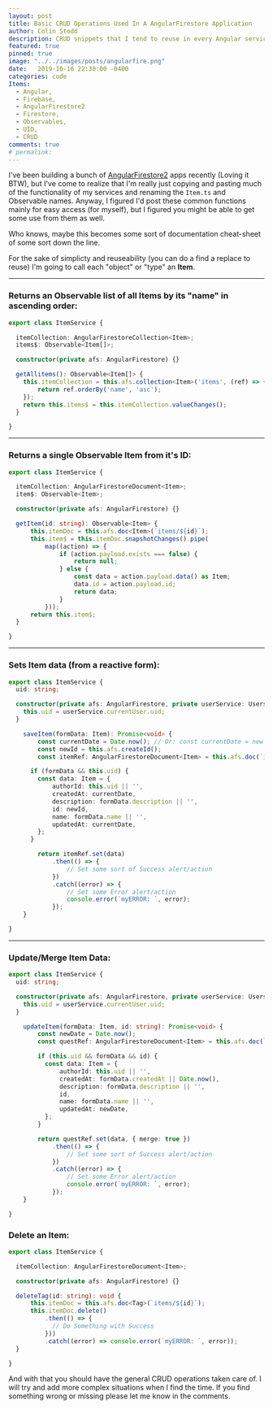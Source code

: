 ```yaml
---
layout: post
title: Basic CRUD Operations Used In A AngularFirestore Application
author: Colin Stodd
description: CRUD snippets that I tend to reuse in every Angular service
featured: true
pinned: true
image: "../../images/posts/angularfire.png"
date:   2019-10-16 22:30:00 -0400
categories: code
Items:
  - Angular,
  - Firebase,
  - AngularFirestore2
  - Firestore,
  - Observables,
  - UID,
  - CRUD
comments: true
# permalink:
---
```


I've been building a bunch of <a href="https://github.com/angular/angularfire2" target="_blank" rel="noopener">AngularFirestore2</a> apps recently (Loving it BTW), but I've come to realize that I'm really just copying and pasting much of the functionality of my services and renaming the `Item.ts` and Observable names. Anyway, I figured I'd post these common functions mainly for easy access (for myself), but I figured you might be able to get some use from them as well.

Who knows, maybe this becomes some sort of documentation cheat-sheet of some sort down the line.

For the sake of simplicty and reuseability (you can do a find a replace to reuse) I'm going to call each "object" or "type" an **Item**.

---

### Returns an Observable list of all Items by its "name" in ascending order:

```typescript
export class ItemService {

  itemCollection: AngularFirestoreCollection<Item>;
  items$: Observable<Item[]>;

  constructor(private afs: AngularFirestore) {}

  getAllitems(): Observable<Item[]> {
    this.itemCollection = this.afs.collection<Item>('items', (ref) => {
        return ref.orderBy('name', 'asc');
    });
    return this.items$ = this.itemCollection.valueChanges();
  }

}
```

---

### Returns a single Observable Item from it's ID:

```typescript
export class ItemService {

  itemCollection: AngularFirestoreDocument<Item>;
  item$: Observable<Item>;

  constructor(private afs: AngularFirestore) {}

  getItem(id: string): Observable<Item> {
      this.itemDoc = this.afs.doc<Item>(`items/${id}`);
      this.item$ = this.itemDoc.snapshotChanges().pipe(
          map((action) => {
              if (action.payload.exists === false) {
                  return null;
              } else {
                  const data = action.payload.data() as Item;
                  data.id = action.payload.id;
                  return data;
              }
          }));
      return this.item$;
  }

}
```

---

### Sets Item data (from a reactive form):

```typescript
export class ItemService {
  uid: string;

  constructor(private afs: AngularFirestore, private userService: UsersService) {
    this.uid = userService.currentUser.uid;
  }

    saveItem(formData: Item): Promise<void> {
        const currentDate = Date.now(); // Or: const currentDate = new Date(); If you want a Timestamp.
        const newId = this.afs.createId();
        const itemRef: AngularFirestoreDocument<Item> = this.afs.doc(`items/${newId}`);

      if (formData && this.uid) {
        const data: Item = {
            authorId: this.uid || '',
            createdAt: currentDate,
            description: formData.description || '',
            id: newId,
            name: formData.name || '',
            updatedAt: currentDate,
        };
      }

        return itemRef.set(data)
            .then(() => {
                // Set some sort of Success alert/action
            })
            .catch((error) => {
                // Set some Error alert/action
                console.error(`myERROR: `, error);
            });
    }

}
```

---

### Update/Merge Item Data:

```typescript
export class ItemService {
  uid: string;

  constructor(private afs: AngularFirestore, private userService: UsersService) {
    this.uid = userService.currentUser.uid;
  }

    updateItem(formData: Item, id: string): Promise<void> {
        const newDate = Date.now();
        const questRef: AngularFirestoreDocument<Item> = this.afs.doc(`item/${id}`);

        if (this.uid && formData && id) {
          const data: Item = {
              authorId: this.uid || '',
              createdAt: formData.createdAt || Date.now(),
              description: formData.description || '',
              id,
              name: formData.name || '',
              updatedAt: newDate,
          };
        }

        return questRef.set(data, { merge: true })
            .then(() => {
                // Set some sort of Success alert/action
            })
            .catch((error) => {
                // Set some Error alert/action
                console.error(`myERROR: `, error);
            });
    }

}
```

### Delete an Item:

```typescript
export class ItemService {

  itemCollection: AngularFirestoreDocument<Item>;

  constructor(private afs: AngularFirestore) {}

  deleteTag(id: string): void {
      this.itemDoc = this.afs.doc<Tag>(`items/${id}`);
      this.itemDoc.delete()
          .then(() => {
            // Do Something with Success
          }))
          .catch((error) => console.error(`myERROR: `, error));
  }

}
```

And with that you should have the general CRUD operations taken care of. I will try and add more complex situations when I find the time. If you find something wrong or missing please let me know in the comments.